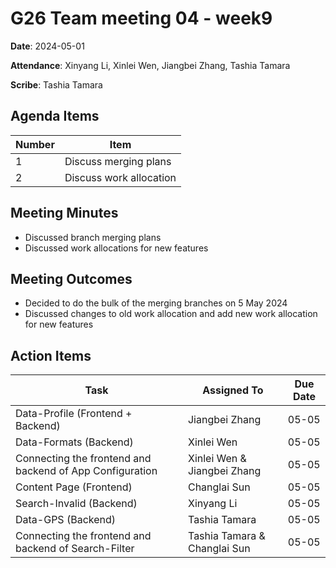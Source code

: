 # G26 Team meeting 04 - week9

**Date**: 2024-05-01

**Attendance**: Xinyang Li, Xinlei Wen, Jiangbei Zhang, Tashia Tamara

**Scribe**: Tashia Tamara

## Agenda Items

Number|Item
-|-
1|Discuss merging plans
2|Discuss work allocation

## Meeting Minutes

- Discussed branch merging plans
- Discussed work allocations for new features

## Meeting Outcomes

- Decided to do the bulk of the merging branches on 5 May 2024
- Discussed changes to old work allocation and add new work allocation for new features

## Action Items

Task| Assigned To |Due Date
-|------------|-
Data-Profile (Frontend + Backend)| Jiangbei Zhang |05-05
Data-Formats (Backend)| Xinlei Wen |05-05
Connecting the frontend and backend of App Configuration| Xinlei Wen & Jiangbei Zhang |05-05
Content Page (Frontend)| Changlai Sun |05-05
Search-Invalid (Backend)| Xinyang Li |05-05
Data-GPS (Backend) | Tashia Tamara |05-05
Connecting the frontend and backend of Search-Filter | Tashia Tamara & Changlai Sun |05-05